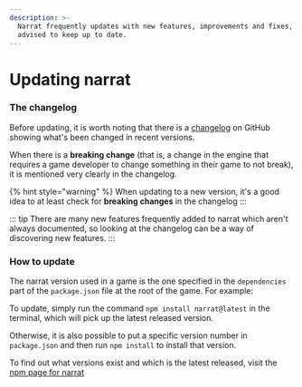 ```yaml
---
description: >-
  Narrat frequently updates with new features, improvements and fixes, so it is
  advised to keep up to date.
---
```


# Updating narrat

### The changelog

Before updating, it is worth noting that there is a [changelog](https://github.com/liana-p/narrat-engine/blob/main/CHANGELOG.md) on GitHub showing what's been changed in recent versions.

When there is a **breaking change** (that is, a change in the engine that requires a game developer to change something in their game to not break), it is mentioned very clearly in the changelog.

{% hint style="warning" %}
When updating to a new version, it's a good idea to at least check for **breaking changes** in the changelog
:::

::: tip
There are many new features frequently added to narrat which aren't always documented, so looking at the changelog can be a way of discovering new features.
:::

### How to update

The narrat version used in a game is the one specified in the `dependencies` part of the `package.json` file at the root of the game. For example:

<!-- ![narrat version example](<../.gitbook/assets/image (7).png>) -->

To update, simply run the command `npm install narrat@latest` in the terminal, which will pick up the latest released version.

Otherwise, it is also possible to put a specific version number in `package.json` and then run `npm install` to install that version.

To find out what versions exist and which is the latest released, visit the [npm page for narrat](https://www.npmjs.com/package/narrat)

